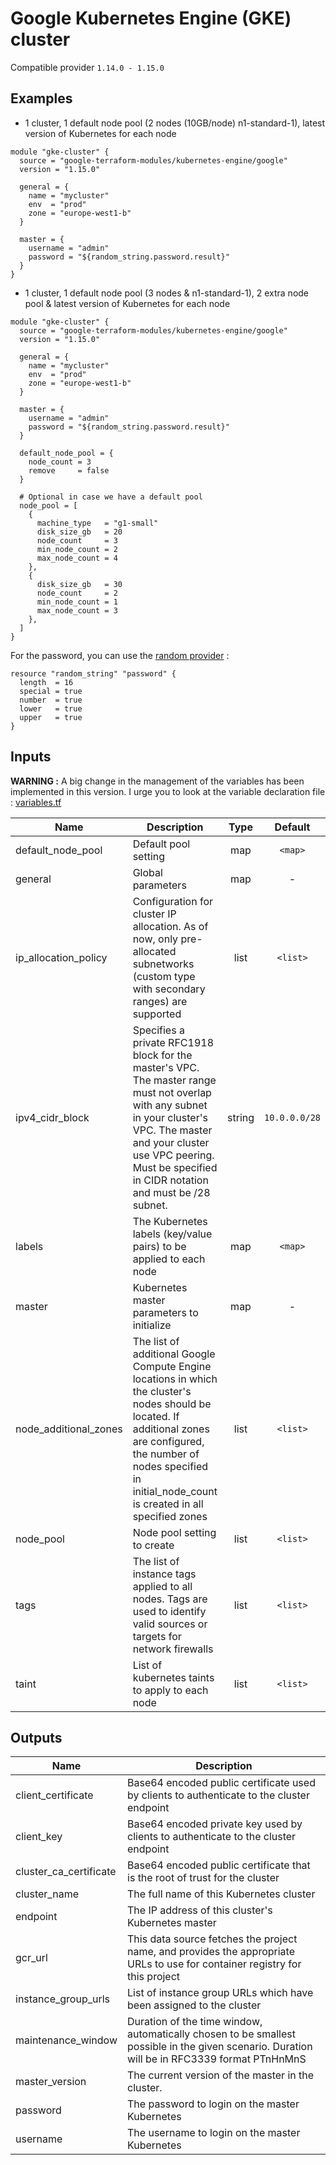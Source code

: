 # Google Kubernetes Engine (GKE) cluster

Compatible provider `1.14.0 - 1.15.0`

## Examples

* 1 cluster, 1 default node pool (2 nodes (10GB/node) n1-standard-1), latest version of Kubernetes for each node

```hcl
module "gke-cluster" {
  source = "google-terraform-modules/kubernetes-engine/google"
  version = "1.15.0"

  general = {
    name = "mycluster"
    env  = "prod"
    zone = "europe-west1-b"
  }

  master = {
    username = "admin"
    password = "${random_string.password.result}"
  }
}
```

* 1 cluster, 1 default node pool (3 nodes & n1-standard-1), 2 extra node pool & latest version of Kubernetes for each node

```hcl
module "gke-cluster" {
  source = "google-terraform-modules/kubernetes-engine/google"
  version = "1.15.0"

  general = {
    name = "mycluster"
    env  = "prod"
    zone = "europe-west1-b"
  }

  master = {
    username = "admin"
    password = "${random_string.password.result}"
  }

  default_node_pool = {
    node_count = 3
    remove     = false
  }

  # Optional in case we have a default pool
  node_pool = [
    {
      machine_type   = "g1-small"
      disk_size_gb   = 20
      node_count     = 3
      min_node_count = 2
      max_node_count = 4
    },
    {
      disk_size_gb   = 30
      node_count     = 2
      min_node_count = 1
      max_node_count = 3
    },
  ]
}
```

For the password, you can use the [random provider](https://www.terraform.io/docs/providers/random/index.html) :

```hcl
resource "random_string" "password" {
  length  = 16
  special = true
  number  = true
  lower   = true
  upper   = true
}
```


## Inputs

**WARNING :** A big change in the management of the variables has been implemented in this version. I urge you to look at the variable declaration file : [variables.tf](https://github.com/google-terraform-modules/terraform-google-kubernetes-engine/blob/master/variables.tf)

| Name | Description | Type | Default | Required |
|------|-------------|:----:|:-----:|:-----:|
| default_node_pool | Default pool setting | map | `<map>` | no |
| general | Global parameters | map | - | yes |
| ip_allocation_policy | Configuration for cluster IP allocation. As of now, only pre-allocated subnetworks (custom type with secondary ranges) are supported | list | `<list>` | no |
| ipv4_cidr_block | Specifies a private RFC1918 block for the master's VPC. The master range must not overlap with any subnet in your cluster's VPC. The master and your cluster use VPC peering. Must be specified in CIDR notation and must be /28 subnet. | string | `10.0.0.0/28` | no |
| labels | The Kubernetes labels (key/value pairs) to be applied to each node | map | `<map>` | no |
| master | Kubernetes master parameters to initialize | map | - | yes |
| node_additional_zones | The list of additional Google Compute Engine locations in which the cluster's nodes should be located. If additional zones are configured, the number of nodes specified in initial_node_count is created in all specified zones | list | `<list>` | no |
| node_pool | Node pool setting to create | list | `<list>` | no |
| tags | The list of instance tags applied to all nodes. Tags are used to identify valid sources or targets for network firewalls | list | `<list>` | no |
| taint | List of kubernetes taints to apply to each node | list | `<list>` | no |

## Outputs

| Name | Description |
|------|-------------|
| client_certificate | Base64 encoded public certificate used by clients to authenticate to the cluster endpoint |
| client_key | Base64 encoded private key used by clients to authenticate to the cluster endpoint |
| cluster_ca_certificate | Base64 encoded public certificate that is the root of trust for the cluster |
| cluster_name | The full name of this Kubernetes cluster |
| endpoint | The IP address of this cluster's Kubernetes master |
| gcr_url | This data source fetches the project name, and provides the appropriate URLs to use for container registry for this project |
| instance_group_urls | List of instance group URLs which have been assigned to the cluster |
| maintenance_window | Duration of the time window, automatically chosen to be smallest possible in the given scenario. Duration will be in RFC3339 format PTnHnMnS |
| master_version | The current version of the master in the cluster. |
| password | The password to login on the master Kubernetes |
| username | The username to login on the master Kubernetes |
